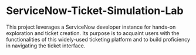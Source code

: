 # ServiceNow-Ticket-Simulation-Lab
This project leverages a ServiceNow developer instance for hands-on exploration and ticket creation. Its purpose is to acquaint users with the functionalities of this widely-used ticketing platform and to build proficiency in navigating the ticket interface.
